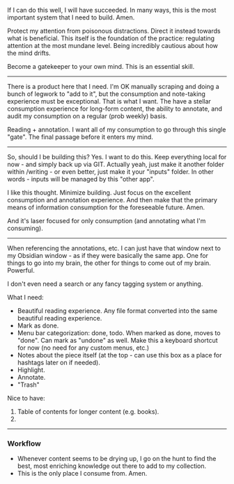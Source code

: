 If I can do this well, I will have succeeded. In many ways, this is the most important system that I need to build. Amen.

Protect my attention from poisonous distractions. Direct it instead towards what is beneficial. This itself is the foundation of the practice: regulating attention at the most mundane level. Being incredibly cautious about how the mind drifts.

Become a gatekeeper to your own mind. This is an essential skill.

---

There is a product here that I need. I'm OK manually scraping and doing a bunch of legwork to "add to it", but the consumption and note-taking experience must be exceptional. That is what I want. The have a stellar consumption experience for long-form content, the ability to annotate, and audit my consumption on a regular (prob weekly) basis.

Reading + annotation. I want all of my consumption to go through this single "gate". The final passage before it enters my mind.

---

So, should I be building this? Yes. I want to do this. Keep everything local for now - and simply back up via GIT. Actually yeah, just make it another folder within /writing - or even better, just make it your "inputs" folder. In other words - inputs will be managed by this "other app".

I like this thought. Minimize building. Just focus on the excellent consumption and annotation experience. And then make that the primary means of information consumption for the foreseeable future. Amen.

And it's laser focused for only consumption (and annotating what I'm consuming).

---

When referencing the annotations, etc. I can just have that window next to my Obsidian window - as if they were basically the same app. One for things to go into my brain, the other for things to come out of my brain. Powerful.

I don't even need a search or any fancy tagging system or anything.

What I need:
- Beautiful reading experience. Any file format converted into the same beautiful reading experience.
- Mark as done.
- Menu bar categorization: done, todo. When marked as done, moves to "done". Can mark as "undone" as well. Make this a keyboard shortcut for now (no need for any custom menus, etc.)
- Notes about the piece itself (at the top - can use this box as a place for hashtags later on if needed).
- Highlight.
- Annotate.
- "Trash"

Nice to have:
1. Table of contents for longer content (e.g. books).
2. 

---

### Workflow
- Whenever content seems to be drying up, I go on the hunt to find the best, most enriching knowledge out there to add to my collection.
- This is the only place I consume from. Amen.